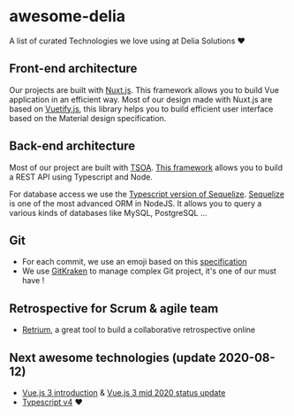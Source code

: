 # awesome-delia
A list of curated Technologies we love using at Delia Solutions :heart:

## Front-end architecture
Our projects are built with [Nuxt.js](https://github.com/nuxt). This framework allows you to build Vue application in an efficient way.
Most of our design made with Nuxt.js are based on [Vuetify.js](https://github.com/vuetifyjs/vuetify), this library helps you to build efficient user interface based on the Material design specification.

## Back-end architecture
Most of our project are built with [TSOA](https://github.com/lukeautry/tsoa). [This framework](https://github.com/lukeautry/tsoa) allows you to build a REST API using Typescript and Node.  

For database access we use the [Typescript version of Sequelize](https://github.com/RobinBuschmann/sequelize-typescript). [Sequelize](https://github.com/sequelize/sequelize) is one of the most advanced ORM in NodeJS. It allows you to query a various kinds of databases like MySQL, PostgreSQL ...

## Git
* For each commit, we use an emoji based on this [specification](https://gitmoji.carloscuesta.me/)
* We use [GitKraken](https://www.gitkraken.com) to manage complex Git project, it's one of our must have !

## Retrospective for Scrum & agile team
* [Retrium](https://www.retrium.com), a great tool to build a collaborative retrospective online 

## Next awesome technologies (update 2020-08-12)

* [Vue.js 3 introduction](https://v3.vuejs.org/guide/migration/introduction.html) & [Vue.js 3 mid 2020 status update](https://github.com/vuejs/rfcs/issues/183)
* [Typescript v4](https://devblogs.microsoft.com/typescript/announcing-typescript-4-0-rc/) :heart:

